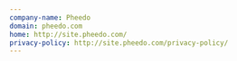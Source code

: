```yaml
---
company-name: Pheedo
domain: pheedo.com
home: http://site.pheedo.com/
privacy-policy: http://site.pheedo.com/privacy-policy/
---
```




